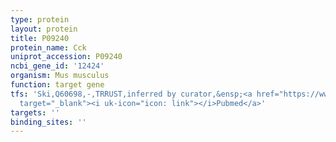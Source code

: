 ```yaml
---
type: protein
layout: protein
title: P09240
protein_name: Cck
uniprot_accession: P09240
ncbi_gene_id: '12424'
organism: Mus musculus
function: target gene
tfs: 'Ski,Q60698,-,TRRUST,inferred by curator,&ensp;<a href="https://www.ncbi.nlm.nih.gov/pubmed/?term=1683561%5Buid%5D"
  target="_blank"><i uk-icon="icon: link"></i>Pubmed</a>'
targets: ''
binding_sites: ''
---
```

